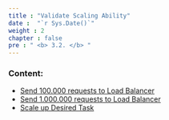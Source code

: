 ```yaml
---
title : "Validate Scaling Ability"
date :  "`r Sys.Date()`" 
weight : 2 
chapter : false
pre : " <b> 3.2. </b> "
---
```


### Content:
   - [Send 100.000 requests to Load Balancer](./3.2.1-100000request/)
   - [Send 1.000.000 requests to Load Balancer](./3.2.2-1000000request/)
   - [Scale up Desired Task](./3.2.3-scaletask/)
